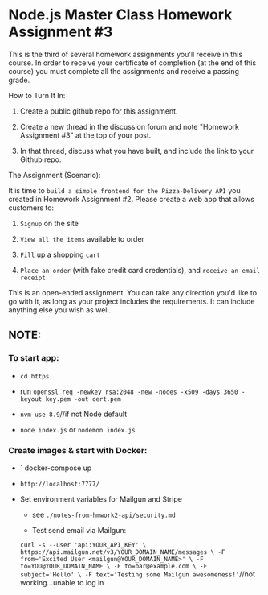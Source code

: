 # Node.js Master Class Homework Assignment #3

This is the third of several homework assignments you'll receive in this course. In order to receive your certificate of completion (at the end of this course) you must complete all the assignments and receive a passing grade.

How to Turn It In:

1. Create a public github repo for this assignment.

2. Create a new thread in the discussion forum and note "Homework Assignment #3" at the top of your post.

3. In that thread, discuss what you have built, and include the link to your Github repo.

The Assignment (Scenario):

It is time to `build a simple frontend for the Pizza-Delivery API` you created in Homework Assignment #2. Please create a web app that allows customers to:

1. `Signup` on the site

2. `View all the items` available to order

3. `Fill` up a shopping `cart`

4. `Place an order` (with fake credit card credentials), and `receive an email receipt`

This is an open-ended assignment. You can take any direction you'd like to go with it, as long as your project includes the requirements. It can include anything else you wish as well.

## NOTE:

### To start app:

  - ` cd https `

  - run ` openssl req -newkey rsa:2048 -new -nodes -x509 -days 3650 -keyout key.pem -out cert.pem
 `

  - ` nvm use 8.9 `//if not Node default


  - ` node index.js ` or ` nodemon index.js `

### Create images & start with Docker:

  - ` docker-compose up

  - ` http://localhost:7777/ `


  - Set environment variables for Mailgun and Stripe


      - see `./notes-from-hmwork2-api/security.md`


      - Test send email via Mailgun:


      ` curl -s --user 'api:YOUR_API_KEY' \
      https://api.mailgun.net/v3/YOUR_DOMAIN_NAME/messages \
      -F from='Excited User <mailgun@YOUR_DOMAIN_NAME>' \
      -F to=YOU@YOUR_DOMAIN_NAME \
      -F to=bar@example.com \
      -F subject='Hello' \
      -F text='Testing some Mailgun awesomeness!' `//not working...unable to log in
